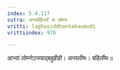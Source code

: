```yaml
---
index: 5.4.117
sutra: अन्तर्बहिर्भ्यां च लोम्नः
vritti: laghusiddhantakaumudi
vrittiindex: 976

---
```

आभ्यां लोम्नोऽप्स्याद्बहुव्रीहौ। अन्तर्लोमः। बहिर्लोमः॥